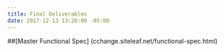 ```yaml
---
title: Final Deliverables
date: 2017-12-13 13:20:00 -05:00
---
```


##[Master Functional Spec] (cchange.siteleaf.net/functional-spec.html)